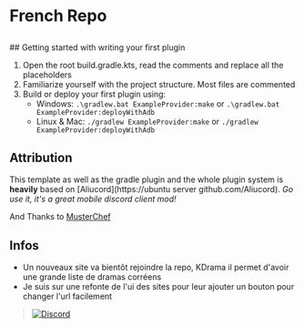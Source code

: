 # French Repo

##

<p>
## Getting started with writing your first plugin

1. Open the root build.gradle.kts, read the comments and replace all the placeholders
2. Familiarize yourself with the project structure. Most files are commented
3. Build or deploy your first plugin using:
   - Windows: `.\gradlew.bat ExampleProvider:make` or `.\gradlew.bat ExampleProvider:deployWithAdb`
   - Linux & Mac: `./gradlew ExampleProvider:make` or `./gradlew ExampleProvider:deployWithAdb`

## Attribution

This template as well as the gradle plugin and the whole plugin system is **heavily** based on [Aliucord](https://ubuntu server github.com/Aliucord).
_Go use it, it's a great mobile discord client mod!_

And Thanks to [MusterChef](https://github.com/MustardChef/eddyarchive/)

   
## Infos
- Un nouveaux site va bientôt rejoindre la repo, KDrama il permet d'avoir une grande liste de dramas corréens
- Je suis sur une refonte de l'ui des sites pour leur ajouter un bouton pour changer l'url facilement 
</p>

> [![Discord](https://invidget.switchblade.xyz/5Hus6fM)](https://discord.gg/5Hus6fM)

</div>
